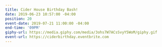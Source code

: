 ```yaml
---
title: Cider House Birthday Bash!
date: 2019-06-23 10:57:00 -04:00
position: 20
event-date: 2019-07-21 11:00:00 -04:00
end-time: '09PM'
giphy-url: https://media.giphy.com/media/3ohs7W7ACsSvyY5WoM/giphy.gif
event-url: https://ciderbirthday.eventbrite.com
---
```


